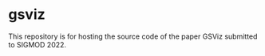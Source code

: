 # gsviz
This repository is for hosting the source code of the paper GSViz submitted to SIGMOD 2022.
